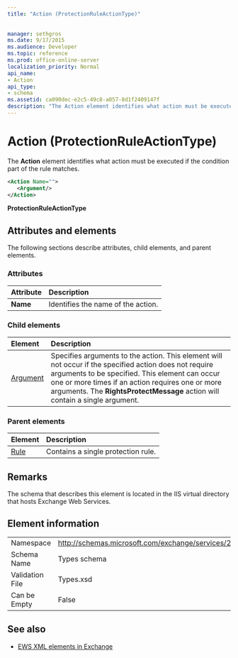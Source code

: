 ```yaml
---
title: "Action (ProtectionRuleActionType)"
 
 
manager: sethgros
ms.date: 9/17/2015
ms.audience: Developer
ms.topic: reference
ms.prod: office-online-server
localization_priority: Normal
api_name:
- Action
api_type:
- schema
ms.assetid: ca090dec-e2c5-49c8-a057-8d1f2409147f
description: "The Action element identifies what action must be executed if the condition part of the rule matches."
---
```


# Action (ProtectionRuleActionType)

The **Action** element identifies what action must be executed if the condition part of the rule matches. 
  
```xml
<Action Name="">
   <Argument/>
</Action>

```

 **ProtectionRuleActionType**
## Attributes and elements

The following sections describe attributes, child elements, and parent elements.
  
### Attributes

|**Attribute**|**Description**|
|:-----|:-----|
|**Name** <br/> |Identifies the name of the action.  <br/> |
   
### Child elements

|**Element**|**Description**|
|:-----|:-----|
|[Argument](argument.md) <br/> |Specifies arguments to the action. This element will not occur if the specified action does not require arguments to be specified. This element can occur one or more times if an action requires one or more arguments. The **RightsProtectMessage** action will contain a single argument.  <br/> |
   
### Parent elements

|**Element**|**Description**|
|:-----|:-----|
|[Rule](rule.md) <br/> |Contains a single protection rule.  <br/> |
   
## Remarks

The schema that describes this element is located in the IIS virtual directory that hosts Exchange Web Services.
  
## Element information

|||
|:-----|:-----|
|Namespace  <br/> |http://schemas.microsoft.com/exchange/services/2006/types  <br/> |
|Schema Name  <br/> |Types schema  <br/> |
|Validation File  <br/> |Types.xsd  <br/> |
|Can be Empty  <br/> |False  <br/> |
   
## See also



- [EWS XML elements in Exchange](ews-xml-elements-in-exchange.md)

